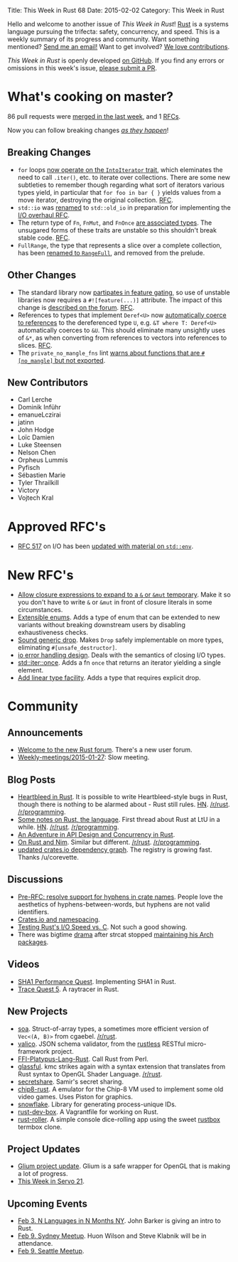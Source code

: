Title: This Week in Rust 68
Date: 2015-02-02
Category: This Week in Rust

Hello and welcome to another issue of *This Week in Rust*!
[Rust](http://rust-lang.org) is a systems language pursuing the trifecta:
safety, concurrency, and speed. This is a weekly summary of its progress and
community. Want something mentioned? [Send me an
email!](mailto:corey@octayn.net?subject=This%20Week%20in%20Rust%20Suggestion)
Want to get involved? [We love
contributions](https://github.com/rust-lang/rust/wiki/Note-guide-for-new-contributors).

*This Week in Rust* is openly developed [on GitHub](https://github.com/cmr/this-week-in-rust).
If you find any errors or omissions in this week's issue, [please submit a PR](https://github.com/cmr/this-week-in-rust/pulls).

# What's cooking on master?

86 pull requests were [merged in the last week][merged], and 1 [RFCs][rfcs].

[merged]: https://github.com/rust-lang/rust/pulls?q=is%3Apr+is%3Amerged+merged%3A2015-01-26..2015-02-01
[rfcs]: https://github.com/rust-lang/rfcs/pulls?q=is%3Apr+is%3Amerged+merged%3A2015-01-26..2015-02-01

Now you can follow breaking changes *[as they happen][BitRust]*!

[BitRust]: http://bitrust.octarineparrot.com/

## Breaking Changes

* `for` loops [now operate on the `IntoIterator` trait][into], which
  eleminates the need to call `.iter()`, etc. to iterate over
  collections. There are some new subtleties to remember though
  regarding what sort of iterators various types yield, in particular
  that `for foo in bar { }` yields values from a move iterator,
  destroying the original collection. [RFC][into-rfc].
* `std::io` was [renamed][oldio] to `std::old_io` in preparation
  for implementing the [I/O overhaul RFC][oldio-rfc].
* The return type of `Fn`, `FnMut`, and `FnOnce` [are associated
  types][fnassoc]. The unsugared forms of these traits are unstable
  so this shouldn't break stable code. [RFC][fnassoc-rfc].
* `FullRange`, the type that represents a slice over a complete
  collection, has been [renamed to `RangeFull`][fullrange], and
  removed from the prelude.
  
[into]: https://github.com/rust-lang/rust/pull/20790
[into-rfc]: https://github.com/rust-lang/rfcs/blob/master/text/0235-collections-conventions.md#intoiterator-and-iterable
[fnassoc]: https://github.com/rust-lang/rust/pull/21019
[fnassoc-rfc]: https://github.com/rust-lang/rfcs/blob/master/text/0587-fn-return-should-be-an-associated-type.md
[oldio]: https://github.com/rust-lang/rust/pull/21543
[oldio-rfc]: https://github.com/rust-lang/rfcs/blob/master/text/0517-io-os-reform.md
[fullrange]: https://github.com/rust-lang/rust/pull/21717

## Other Changes

* The standard library now [partipates in feature gating][feat], so
  use of unstable libraries now requires a `#![feature(...)]`
  attribute. The impact of this change is [described on the
  forum][feat-forum]. [RFC][feat-rfc].
* References to types that implement `Deref<U>` now [automatically
  coerce to references][deref] to the dereferenced type `U`, e.g. `&T
  where T: Deref<U>` automatically coerces to `&U`. This should
  eliminate many unsightly uses of `&*`, as when converting from
  references to vectors into references to slices. [RFC][deref-rfc].
* The `private_no_mangle_fns` lint [warns about functions that are
  `#[no_mangle]` but not exported][nomang].

[feat]: https://github.com/rust-lang/rust/pull/21248
[feat-forum]: http://users.rust-lang.org/t/psa-important-info-about-rustcs-new-feature-staging/82/5
[feat-rfc]: https://github.com/rust-lang/rfcs/blob/master/text/0507-release-channels.md
[deref]: https://github.com/rust-lang/rust/pull/21351
[deref-rfc]: https://github.com/rust-lang/rfcs/blob/master/text/0241-deref-conversions.md
[nomang]: https://github.com/rust-lang/rust/pull/21495

## New Contributors

* Carl Lerche
* Dominik Inführ
* emanueLczirai
* jatinn
* John Hodge
* Loïc Damien
* Luke Steensen
* Nelson Chen
* Orpheus Lummis
* Pyfisch
* Sébastien Marie
* Tyler Thrailkill
* Victory
* Vojtech Kral

# Approved RFC's

* [RFC 517][rfc-517] on I/O has been [updated with material on
  `std::env`][env].

[rfc-517]: https://github.com/rust-lang/rfcs/blob/master/text/0517-io-os-reform.md
[env]: https://github.com/rust-lang/rfcs/pull/578

# New RFC's

* [Allow closure expressions to expand to a `&` or `&mut`
  temporary][rfc-756-pr]. Make it so you don't have to write `&` or
  `&mut` in front of closure literals in some circumstances.
* [Extensible enums][rfc-757-pr]. Adds a type of enum that can be
  extended to new variants without breaking downstream users by
  disabling exhaustiveness checks.
* [Sound generic drop][rfc-769-pr]. Makes `Drop` safely implementable
  on more types, eliminating `#[unsafe_destructor]`.
* [io error handling design][rfc-770-pr]. Deals with the semantics of
  closing I/O types.
* [std::iter::once][rfc-771-pr]. Adds a fn `once` that returns an
  iterator yielding a single element.
* [Add linear type facility][rfc-776-pr]. Adds a type that requires
  explicit drop.

[rfc-756-pr]: https://github.com/rust-lang/rfcs/pull/756
[rfc-757-pr]: https://github.com/rust-lang/rfcs/pull/757
[rfc-769-pr]: https://github.com/rust-lang/rfcs/pull/769
[rfc-770-pr]: https://github.com/rust-lang/rfcs/pull/770
[rfc-771-pr]: https://github.com/rust-lang/rfcs/pull/771
[rfc-776-pr]: https://github.com/rust-lang/rfcs/pull/776

# Community


## Announcements

* [Welcome to the new Rust forum][users]. There's a new user forum.
* [Weekly-meetings/2015-01-27][mtg]: Slow meeting.

[mtg]: https://github.com/rust-lang/meeting-minutes/blob/master/weekly-meetings/2015-01-27.md
[users]: http://users.rust-lang.org/t/welcome-to-the-new-rust-forum/21

## Blog Posts

* [Heartbleed in Rust][heartbleed]. It is possible to write
  Heartbleed-style bugs in Rust, though there is nothing to be alarmed
  about - Rust still rules.
  [HN][heartbleed-hn]. [/r/rust][heartbleed-r-rust]. [/r/programming][heartbleed-r-programming].
* [Some notes on Rust, the language][rtl]. First thread about Rust at
  LtU in a while.
  [HN][rtl-hn]. [/r/rust][rtl-r-rust]. [/r/programming][rtl-r-programming].
* [An Adventure in API Design and Concurrency in Rust][adv].
* [On Rust and Nim][nim]. Similar but
  different. [/r/rust][nim-r-rust]. [/r/programming][nim-r-programming].
* [updated crates.io dependency graph][deps]. The registry is growing
  fast. Thanks /u/corevette.

[heartbleed]: http://www.tedunangst.com/flak/post/heartbleed-in-rust
[heartbleed-hn]: https://news.ycombinator.com/item?id=8983771
[heartbleed-r-rust]: https://www.reddit.com/r/rust/comments/2uii0u/heartbleed_in_rust/
[heartbleed-r-programming]: https://www.reddit.com/r/programming/comments/2uinge/heartbleed_in_rust/
[rtl]: http://lambda-the-ultimate.org/node/5113
[rtl-hn]: http://news.ycombinator.com/item?id=8979620
[rtl-r-programming]: https://www.reddit.com/r/programming/comments/2uedrz/some_notes_on_rust_the_language/
[rtl-r-rust]: https://www.reddit.com/r/rust/comments/2uef23/some_notes_on_rust_the_language/
[nim]: https://andreaferretti.github.io/on-rust-and-nim/
[nim-r-rust]: https://www.reddit.com/r/rust/comments/2u6hvs/on_rust_and_nim/
[nim-r-programming]: https://www.reddit.com/r/programming/comments/2u8tih/on_rust_and_nim/
[deps]: http://froosky.rwell.org/crates-2015-01-31.svg
[adv]: http://damienradtke.com/adventures-in-concurrency-1/

## Discussions

* [Pre-RFC: resolve support for hyphens in crate names][hyph]. People
  love the aesthetics of hyphens-between-words, but hyphens are not
  valid identifiers.
* [Crates.io and namespacing][namespace].
* [Testing Rust's I/O Speed vs. C][iospeed]. Not such a good showing.
* There was bigtime [drama] after strcat stopped [maintaining his Arch
  packages][arch].

[hyph]: http://internals.rust-lang.org/t/pre-rfc-resolve-support-for-hyphens-in-crate-names/1459
[namespace]: https://www.reddit.com/r/rust/comments/2ud8uf/cratesio_and_namespacing/
[drama]: https://www.reddit.com/r/rust/comments/2u7p8e/i_have_archived_the_thread_from_yesterday_please/
[arch]: https://www.reddit.com/r/rust/comments/2tx7vj/psa_thestingers_rust_packages_for_arch_linux_are/
[iospeed]: https://www.reddit.com/r/rust/comments/2u057m/testing_rusts_io_speed_vs_c/

## Videos

* [SHA1 Performance Quest][sha1]. Implementing SHA1 in Rust.
* [Trace Quest 5][tq5]. A raytracer in Rust.

[sha1]: https://www.youtube.com/playlist?list=PLMHbQxe1e9MnDKy7FKXZwMJ6t_RCxpHqD
[tq5]: http://youtu.be/uhYRveqF27U?list=PLMHbQxe1e9MlR80JVZCa0uJf9cz_PxlCY

## New Projects

* [soa]. Struct-of-array types, a sometimes more efficient version of
  `Vec<(A, B)>` from cgaebel. [/r/rust][soa-r-rust].
* [valico]. JSON schema validator, from the [rustless] RESTful
  micro-framework project.
* [FFI-Platypus-Lang-Rust][perl]. Call Rust from Perl.
* [glassful]. kmc strikes again with a syntax extension that translates
  from Rust syntax to OpenGL Shader Language. [/r/rust][glassful-r-rust].
* [secretshare]. Samir's secret sharing.
* [chip8-rust]. A emulator for the Chip-8 VM used to implement some
  old video games. Uses Piston for graphics.
* [snowflake]. Library for generating process-unique IDs.
* [rust-dev-box]. A Vagrantfile for working on Rust.
* [rust-roller]. A simple console dice-rolling app using the sweet
  [rustbox] termbox clone.

[soa]: https://github.com/cgaebel/soa
[soa-r-rust]: https://www.reddit.com/r/rust/comments/2uiu0e/soa_structofarray_types_in_rust/
[valico]: https://github.com/rustless/valico
[rustless]: https://github.com/rustless
[perl]: https://github.com/plicease/FFI-Platypus-Lang-Rust
[glassful]: https://github.com/kmcallister/glassful
[glassful-r-rust]: https://www.reddit.com/r/rust/comments/2ufeqf/rustlike_syntax_for_opengl_shading_language/
[secretshare]: https://github.com/sellibitze/secretshare
[chip8-rust]: https://github.com/jakerr/chip8-rust
[snowflake]: https://crates.io/crates/snowflake
[rust-dev-box]: https://github.com/estsauver/rust-dev-box
[rust-roller]: https://github.com/freiguy1/rust-roller
[rustbox]: https://github.com/gchp/rustbox

## Project Updates

* [Glium project update][glium]. Glium is a safe wrapper for OpenGL
  that is making a lot of progress.
* [This Week in Servo 21][twis].

[glium]: https://www.reddit.com/r/rust/comments/2ty8ag/glium_project_update/
[twis]: http://blog.servo.org/2015/01/21/twis-21/

## Upcoming Events

* [Feb 3. N Languages in N Months NY][n]. John Barker is giving an
  intro to Rust.
* [Feb 9. Sydney Meetup][syd]. Huon Wilson and Steve Klabnik will be
  in attendance.
* [Feb 9. Seattle Meetup][seattle].

[n]: http://www.meetup.com/N-Languages-in-N-Months-NYC/events/218757056/
[syd]: http://www.meetup.com/Rust-Sydney/events/220100853/
[seattle]: https://www.eventbrite.com/e/mozilla-rust-seattle-meetup-tickets-12222326307?aff=erelexporg
